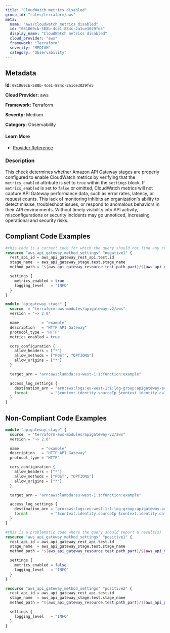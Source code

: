 ```yaml
---
title: "CloudWatch metrics disabled"
group_id: "rules/terraform/aws"
meta:
  name: "aws/cloudwatch_metrics_disabled"
  id: "081069cb-588b-4ce1-884c-2a1ce3029fe5"
  display_name: "CloudWatch metrics disabled"
  cloud_provider: "aws"
  framework: "Terraform"
  severity: "MEDIUM"
  category: "Observability"
---
```

## Metadata

**Id:** `081069cb-588b-4ce1-884c-2a1ce3029fe5`

**Cloud Provider:** aws

**Framework:** Terraform

**Severity:** Medium

**Category:** Observability

#### Learn More

 - [Provider Reference](https://registry.terraform.io/providers/hashicorp/aws/latest/docs/resources/api_gateway_method_settings#metrics_enabled)

### Description

 This check determines whether Amazon API Gateway stages are properly configured to enable CloudWatch metrics by verifying that the `metrics_enabled` attribute is set to `true` within the `settings` block. If `metrics_enabled` is set to `false` or omitted, CloudWatch metrics will not capture API Gateway performance data, such as error rates, latency, or request counts. This lack of monitoring inhibits an organization's ability to detect misuse, troubleshoot issues, or respond to anomalous behaviors in their API environments. Without timely visibility into API activity, misconfigurations or security incidents may go unnoticed, increasing operational and security risks.


## Compliant Code Examples
```terraform
#this code is a correct code for which the query should not find any result
resource "aws_api_gateway_method_settings" "negative1" {
  rest_api_id = aws_api_gateway_rest_api.test.id
  stage_name  = aws_api_gateway_stage.test.stage_name
  method_path = "${aws_api_gateway_resource.test.path_part}/${aws_api_gateway_method.test.http_method}"

  settings {
    metrics_enabled = true
    logging_level   = "INFO"
  }
}
```

```terraform
module "apigateway_stage" {
  source  = "terraform-aws-modules/apigateway-v2/aws"
  version = "~> 2.0"

  name          = "example"
  description   = "HTTP API Gateway"
  protocol_type = "HTTP"
  metrics_enabled = true

  cors_configuration {
    allow_headers = ["*"]
    allow_methods = ["POST", "OPTIONS"]
    allow_origins = ["*"]
  }

  target_arn = "arn:aws:lambda:eu-west-1:1:function:example"

  access_log_settings {
    destination_arn = "arn:aws:logs:eu-west-1:1:log-group:apigateway-access-logs"
    format          = "$context.identity.sourceIp $context.identity.caller $context.identity.user [$context.requestTime] \"$context.httpMethod $context.resourcePath $context.protocol\" $context.status $context.requestLength $context.responseLength $context.requestId"
  }
}
```
## Non-Compliant Code Examples
```terraform
module "apigateway_stage" {
  source  = "terraform-aws-modules/apigateway-v2/aws"
  version = "~> 2.0"

  name          = "example"
  description   = "HTTP API Gateway"
  protocol_type = "HTTP"

  cors_configuration {
    allow_headers = ["*"]
    allow_methods = ["POST", "OPTIONS"]
    allow_origins = ["*"]
  }

  target_arn = "arn:aws:lambda:eu-west-1:1:function:example"

  access_log_settings {
    destination_arn = "arn:aws:logs:eu-west-1:1:log-group:apigateway-access-logs"
    format          = "$context.identity.sourceIp $context.identity.caller $context.identity.user [$context.requestTime] \"$context.httpMethod $context.resourcePath $context.protocol\" $context.status $context.requestLength $context.responseLength $context.requestId"
  }
}
```

```terraform
#this is a problematic code where the query should report a result(s)
resource "aws_api_gateway_method_settings" "positive1" {
  rest_api_id = aws_api_gateway_rest_api.test.id
  stage_name  = aws_api_gateway_stage.test.stage_name
  method_path = "${aws_api_gateway_resource.test.path_part}/${aws_api_gateway_method.test.http_method}"

  settings {
    metrics_enabled = false
    logging_level   = "INFO"
  }
}

resource "aws_api_gateway_method_settings" "positive2" {
  rest_api_id = aws_api_gateway_rest_api.test.id
  stage_name  = aws_api_gateway_stage.test.stage_name
  method_path = "${aws_api_gateway_resource.test.path_part}/${aws_api_gateway_method.test.http_method}"

  settings {
    logging_level   = "INFO"
  }
}
```